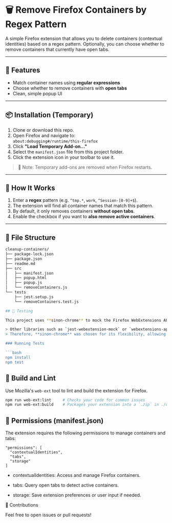 # 🗑️ Remove Firefox Containers by Regex Pattern

A simple Firefox extension that allows you to delete containers (contextual identities) based on a regex pattern. Optionally, you can choose whether to remove containers that currently have open tabs.

---

## 🚀 Features

- Match container names using **regular expressions**
- Choose whether to remove containers with **open tabs**
- Clean, simple popup UI

---

## 📦 Installation (Temporary)

1. Clone or download this repo.  
2. Open Firefox and navigate to:  
   `about:debugging#/runtime/this-firefox`  
3. Click **"Load Temporary Add-on..."**  
4. Select the `manifest.json` file from this project folder.  
5. Click the extension icon in your toolbar to use it.

> 🔁 Note: Temporary add-ons are removed when Firefox restarts.

---

## 🧠 How It Works

1. Enter a **regex** pattern (e.g. `^tmp.*`, `work`, `^Session-[0-9]+$`).  
2. The extension will find all container names that match this pattern.  
3. By default, it only removes containers **without open tabs**.  
4. Enable the checkbox if you want to **also remove active containers**.

---

## 📂 File Structure

```bash
cleanup-containers/
├── package-lock.json
├── package.json
├── readme.md
├── src
│   ├── manifest.json
│   ├── popup.html
│   ├── popup.js
│   └── removeContainers.js
└── tests
    ├── jest.setup.js
    └── removeContainers.test.js

## 🧪 Testing

This project uses **sinon-chrome** to mock the Firefox WebExtensions API in tests.

> Other libraries such as `jest-webextension-mock` or `webextensions-api-fake` do **not** fully support Firefox's `contextualIdentities` API, which is essential for container management.  
> Therefore, **sinon-chrome** was chosen for its flexibility, allowing us to explicitly mock `contextualIdentities` methods like `.query()` and `.remove()`.

### Running Tests

```bash
npm install
npm test
```

## 🚧 Build and Lint

Use Mozilla's `web-ext` tool to lint and build the extension for Firefox.

```bash
npm run web-ext:lint     # Checks your code for common issues
npm run web-ext:build    # Packages your extension into a `.zip` in ./out/ ready for Firefox
```

## 📜 Permissions (manifest.json)

The extension requires the following permissions to manage containers and tabs:
```
"permissions": [
  "contextualIdentities",
  "tabs",
  "storage"
]
```
- contextualIdentities: Access and manage Firefox containers.

- tabs: Query open tabs to detect active containers.

- storage: Save extension preferences or user input if needed.

🤝 Contributions

Feel free to open issues or pull requests!
